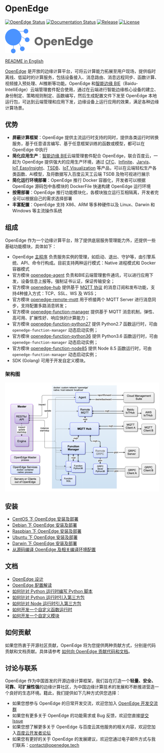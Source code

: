 # OpenEdge

[![OpenEdge Status](https://travis-ci.com/baidu/openedge.svg?branch=master)](https://travis-ci.com/baidu/openedge)  [![Documentation Status](https://img.shields.io/badge/文档-最新-brightgreen.svg?style=flat)](https://openedge.tech/zh)    [![Release](https://img.shields.io/github/release-pre/baidu/openedge.svg?color=blue&label=pre-release)](https://github.com/baidu/openedge/releases)    [![License](https://img.shields.io/github/license/baidu/openedge.svg?color=blue)](LICENSE)

![OpenEdge-logo](./doc/images/logo/logo-with-name.png)

[README in English](./README.md)

[OpenEdge](https://openedge.tech) 是开放的边缘计算平台，可将云计算能力拓展至用户现场，提供临时离线、低延时的计算服务，包括设备接入、消息路由、消息远程同步、函数计算、视频接入预处理、AI推断等功能。OpenEdge 和[智能边缘 BIE](https://cloud.baidu.com/product/bie.html)（Baidu-IntelliEdge）云端管理套件配合使用，通过在云端进行智能边缘核心设备的建立、身份制定、策略规则制定、函数编写，然后生成配置文件下发至 OpenEdge 本地运行包，可达到云端管理和应用下发，边缘设备上运行应用的效果，满足各种边缘计算场景。

## 优势

- **屏蔽计算框架**：OpenEdge 提供主流运行时支持的同时，提供各类运行时转换服务，基于任意语言编写、基于任意框架训练的函数或模型，都可以在 OpenEdge 中执行
- **简化应用生产**：[智能边缘 BIE](https://cloud.baidu.com/product/bie.html)云端管理套件配合 OpenEdge，联合百度云，一起为 OpenEdge 提供强大的应用生产环境，通过 [CFC](https://cloud.baidu.com/product/cfc.html)、[Infinite](https://cloud.baidu.com/product/infinite.html)、[Jarvis](http://di.baidu.com/product/jarvis)、[IoT EasyInsight](https://cloud.baidu.com/product/ist.html)、[TSDB](https://cloud.baidu.com/product/tsdb.html)、[IoT Visualization](https://cloud.baidu.com/product/iotviz.html) 等产品，可以在云端轻松生产各类函数、AI模型，及将数据写入百度云天工云端 TSDB 及物可视进行展示
- **简化运行环境部署**：OpenEdge 推行 Docker 容器化，开发者可以根据 OpenEdge 源码包中各模块的 DockerFile 快速构建 OpenEdge 运行环境
- **按需部署**：OpenEdge 推行功能模块化，各模块独立运行互相隔离，开发者完全可以根据自己的需求选择部署
- **丰富配置**：OpenEdge 支持 X86、ARM 等多种硬件以及 Linux、Darwin 和 Windows 等主流操作系统

## 组成

OpenEdge 作为一个边缘计算平台，除了提供底层服务管理能力外，还提供一些基础功能模块，具体如下：

- OpenEdge [主程序](./doc/zh-cn/overview/OpenEdge-design.md#主程序) 负责服务实例的管理，如启动、退出、守护等，由引擎系统、API、命令行构成。目前支持两种运行模式：Native 进程模式和 Docker 容器模式
- 官方模块 [openedge-agent](./doc/zh-cn/overview/OpenEdge-design.md#openedge-agent) 负责和BIE云端管理套件通讯，可以进行应用下发，设备信息上报等。强制证书认证，保证传输安全；
- 官方模块 [openedge-hub](./doc/zh-cn/overview/OpenEdge-design.md#openedge-hub) 提供基于 [MQTT 协议](http://docs.oasis-open.org/mqtt/mqtt/v3.1.1/os/mqtt-v3.1.1-os.html) 的消息订阅和发布功能，支持4种接入方式：TCP、SSL、WS 及 WSS；
- 官方模块 [openedge-remote-mqtt](./doc/zh-cn/overview/OpenEdge-design.md#openedge-remote-mqtt) 用于桥接两个 MQTT Server 进行消息同步，支持配置多路消息转发；
- 官方模块 [openedge-function-manager](./doc/zh-cn/overview/OpenEdge-design.md#openedge-function-manager) 提供基于 MQTT 消息机制，弹性、高可用、扩展性好、响应快的计算能力；
- 官方模块 [openedge-function-python27](./doc/zh-cn/overview/OpenEdge-design.md#openedge-function-python27) 提供 Python2.7 函数运行时，可由 `openedge-function-manager` 动态启动实例；
- 官方模块 [openedge-function-python36](./doc/zh-cn/overview/OpenEdge-design.md#openedge-function-python36) 提供 Python3.6 函数运行时，可由`openedge-function-manager` 动态启动实例；
- 官方模块 [openedge-function-node85](./doc/zh-cn/overview/OpenEdge-design.md#openedge-function-node85) 提供 Node 8.5 函数运行时，可由`openedge-function-manager` 动态启动实例；
- SDK (Golang) 可用于开发自定义模块。

### 架构图

![架构图](./doc/images/overview/design/openedge_design.png)

## 安装

- [CentOS 下 OpenEdge 安装及部署](./doc/zh-cn/setup/Install-OpenEdge-on-CentOS.md)
- [Debian 下 OpenEdge 安装及部署](./doc/zh-cn/setup/Install-OpenEdge-on-Debian.md)
- [Raspbian 下 OpenEdge 安装及部署](./doc/zh-cn/setup/Install-OpenEdge-on-Raspbian.md)
- [Ubuntu 下 OpenEdge 安装及部署](./doc/zh-cn/setup/Install-OpenEdge-on-Ubuntu.md)
- [Darwin 下 OpenEdge 安装及部署](./doc/zh-cn/setup/Install-OpenEdge-on-Darwin.md)
- [从源码编译 OpenEdge 及相关编译环境配置](./doc/zh-cn/setup/Build-OpenEdge-from-Source.md)

## 文档

- [OpenEdge 设计](./doc/zh-cn/overview/OpenEdge-design.md)
- [OpenEdge 配置解读](./doc/zh-cn/tutorials/Config-interpretation.md)
- [如何针对 Python 运行时编写 Python 脚本](./doc/zh-cn/customize/How-to-write-a-python-script-for-python-runtime.md)
- [如何针对 Python 运行时引入第三方包](./doc/zh-cn/customize/How-to-import-third-party-libraries-for-python-runtime.md)
- [如何针对 Node 运行时引入第三方包](./doc/zh-cn/customize/How-to-import-third-party-libraries-for-node-runtime.md)
- [如何开发一个自定义函数运行时](./doc/zh-cn/customize/How-to-develop-a-customize-runtime-for-function.md)
- [如何开发一个自定义模块](./doc/zh-cn/customize/How-to-develop-a-customize-module-for-OpenEdge.md)

## 如何贡献

如果您热衷于开源社区贡献，OpenEdge 将为您提供两种贡献方式，分别是代码贡献和文档贡献。具体请参考 [如何向 OpenEdge 贡献代码和文档](./CONTRIBUTING-CN.md)。

## 讨论与联系

OpenEdge 作为中国首发的开源边缘计算框架，我们旨在打造一个**轻量、安全、可靠、可扩展性强**的边缘计算社区，为中国边缘计算技术的发展和不断推进营造一个良好的生态环境。籍此，我们提供如下几种方式供您选择：

- 如果您想参与 OpenEdge 的日常开发交流，欢迎您加入 [OpenEdge 开发交流群](https://openedge.bj.bcebos.com/Wechat/Wechat-OpenEdge.png)
- 如果您有更多关于 OpenEdge 的功能需求或 Bug 反馈，欢迎您直接[提交 Issue](https://github.com/baidu/openedge/issues)
- 如果您想了解更多关于 OpenEdge 与百度云其他服务的相关内容，欢迎您加入[百度云开发者论坛](https://cloud.baidu.com/forum/bce)
- 如果您有更好的关于 OpenEdge 的发展建议，欢迎您通过电子邮件方式与我们联系：<contact@openedge.tech>
